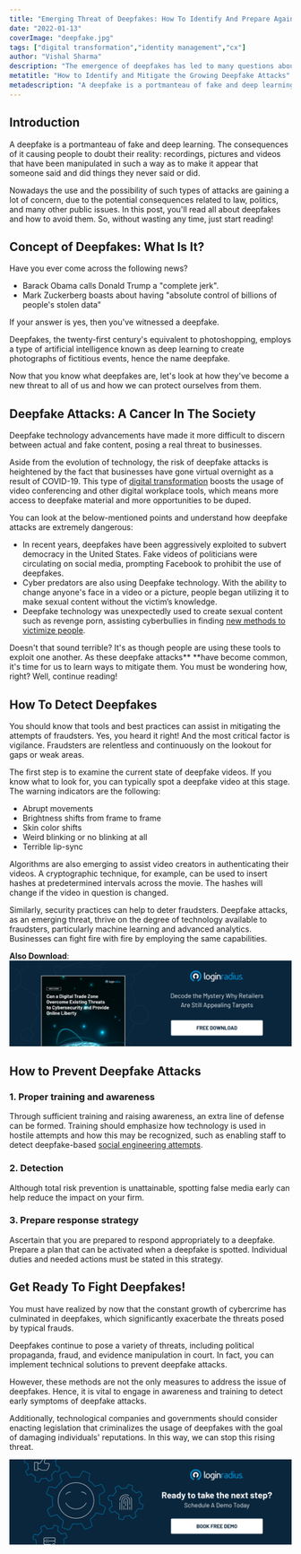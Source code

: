 ```yaml
---
title: "Emerging Threat of Deepfakes: How To Identify And Prepare Against It"
date: "2022-01-13"
coverImage: "deepfake.jpg"
tags: ["digital transformation","identity management","cx"]
author: "Vishal Sharma"
description: "The emergence of deepfakes has led to many questions about how to identify and protect against them. This blog will provide an overview towards providing that understanding."
metatitle: "How to Identify and Mitigate the Growing Deepfake Attacks"
metadescription: "A deepfake is a portmanteau of fake and deep learning. Read all about deepfakes and how to detect and prevent them."
---
```


## Introduction

A deepfake is a portmanteau of fake and deep learning. The consequences of it causing people to doubt their reality: recordings, pictures and videos that have been manipulated in such a way as to make it appear that someone said and did things they never said or did. 

Nowadays the use and the possibility of such types of attacks are gaining a lot of concern, due to the potential consequences related to law, politics, and many other public issues. In this post, you'll read all about deepfakes and how to avoid them. So, without wasting any time, just start reading! 


## Concept of Deepfakes: What Is It? 

Have you ever come across the following news? 



* Barack Obama calls Donald Trump a "complete jerk".
* Mark Zuckerberg boasts about having "absolute control of billions of people's stolen data"

If your answer is yes, then you've witnessed a deepfake. 

Deepfakes, the twenty-first century's equivalent to photoshopping, employs a type of artificial intelligence known as deep learning to create photographs of fictitious events, hence the name deepfake. 

Now that you know what deepfakes are, let's look at how they've become a new threat to all of us and how we can protect ourselves from them.


## Deepfake Attacks: A Cancer In The Society

Deepfake technology advancements have made it more difficult to discern between actual and fake content, posing a real threat to businesses.

Aside from the evolution of technology, the risk of deepfake attacks is heightened by the fact that businesses have gone virtual overnight as a result of COVID-19. This type of [digital transformation](https://www.loginradius.com/resource/customer-identity-the-core-of-digital-transformation/) boosts the usage of video conferencing and other digital workplace tools, which means more access to deepfake material and more opportunities to be duped.

You can look at the below-mentioned points and understand how deepfake attacks are extremely dangerous:



* In recent years, deepfakes have been aggressively exploited to subvert democracy in the United States. Fake videos of politicians were circulating on social media, prompting Facebook to prohibit the use of deepfakes.
* Cyber predators are also using Deepfake technology. With the ability to change anyone's face in a video or a picture, people began utilizing it to make sexual content without the victim’s knowledge.
* Deepfake technology was unexpectedly used to create sexual content such as revenge porn, assisting cyberbullies in finding [new methods to victimize people](https://www.loginradius.com/blog/identity/cybersecurity-attacks-business/).

Doesn't that sound terrible? It's as though people are using these tools to exploit one another. As these deepfake attacks** **have become common, it's time for us to learn ways to mitigate them. You must be wondering how, right? Well, continue reading! 


## How To Detect Deepfakes

You should know that tools and best practices can assist in mitigating the attempts of fraudsters. Yes, you heard it right! And the most critical factor is vigilance. Fraudsters are relentless and continuously on the lookout for gaps or weak areas.

The first step is to examine the current state of deepfake videos. If you know what to look for, you can typically spot a deepfake video at this stage. The warning indicators are the following:



* Abrupt movements
* Brightness shifts from frame to frame
* Skin color shifts
* Weird blinking or no blinking at all
* Terrible lip-sync 

Algorithms are also emerging to assist video creators in authenticating their videos. A cryptographic technique, for example, can be used to insert hashes at predetermined intervals across the movie. The hashes will change if the video in question is changed.

Similarly, security practices can help to deter fraudsters. Deepfake attacks, as an emerging threat, thrive on the degree of technology available to fraudsters, particularly machine learning and advanced analytics. Businesses can fight fire with fire by employing the same capabilities. 

**Also Download**: [![WP-digital-trade](WP-digital-trade.png)](https://www.loginradius.com/resource/digital-trade-zone-threats-cybersecurity-whitepaper)


## How to Prevent Deepfake Attacks


### 1. Proper training and awareness

Through sufficient training and raising awareness, an extra line of defense can be formed. Training should emphasize how technology is used in hostile attempts and how this may be recognized, such as enabling staff to detect deepfake-based [social engineering attempts](https://www.loginradius.com/blog/identity/social-engineering-attacks/). 


### 2. Detection 

Although total risk prevention is unattainable, spotting false media early can help reduce the impact on your firm. 


### 3. Prepare response strategy

Ascertain that you are prepared to respond appropriately to a deepfake. Prepare a plan that can be activated when a deepfake is spotted. Individual duties and needed actions must be stated in this strategy.


## Get Ready To Fight Deepfakes!

You must have realized by now that the constant growth of cybercrime has culminated in deepfakes, which significantly exacerbate the threats posed by typical frauds. 

Deepfakes continue to pose a variety of threats, including political propaganda, fraud, and evidence manipulation in court. In fact, you can implement technical solutions to prevent deepfake attacks. 

However, these methods are not the only measures to address the issue of deepfakes. Hence, it is vital to engage in awareness and training to detect early symptoms of deepfake attacks. 

Additionally, technological companies and governments should consider enacting legislation that criminalizes the usage of deepfakes with the goal of damaging individuals' reputations. In this way, we can stop this rising threat. 

[![book-a-demo-loginradius](../../assets/book-a-demo-loginradius.png)](https://www.loginradius.com/book-a-demo/)